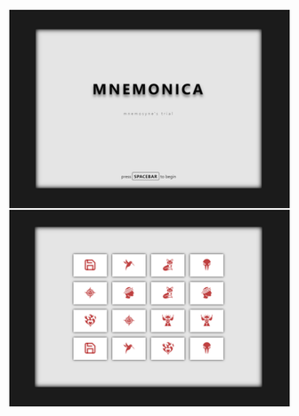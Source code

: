 ![Game Intro Screen](public/assets/readme/intro_screen.png)
![Board Prototype](public/assets/readme/board_visible.png)
